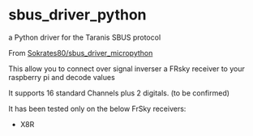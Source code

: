 # sbus_driver_python
a Python driver for the Taranis SBUS protocol

From [Sokrates80/sbus_driver_micropython](https://github.com/Sokrates80/sbus_driver_micropython)

This allow you to connect over signal inverser a FRsky receiver to your raspberry pi and decode values

It supports 16 standard Channels plus 2 digitals. (to be confirmed)

It has been tested only on the below FrSky receivers:
- X8R

